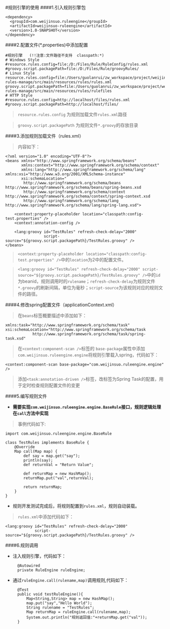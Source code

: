 #规则引擎的使用
####1.引入规则引擎包

    <dependency>
      <groupId>com.weijinsuo.ruleengine</groupId>
      <artifactId>weijinsuo-ruleengine</artifactId>
      <version>1.0-SNAPSHOT</version>
    </dependency>

####2.配置文件(*.properties)中添加配置
    
    #规则引擎   (!!注意:文件路径不支持  classpath:*)
    # Windows Style
    #resource.rules.config=file:/D:/Files/Rule/RuleConfig/rules.xml
    #groovy.script.packagePath=file:/D:/Files/Rule/groovyRules/
    # Linux Style
    resource.rules.config=file:/Users/guolanrui/zw_workspace/project/weijinsuo-rules-manage/src/main/resources/rules/rules.xml
    groovy.script.packagePath=file:/Users/guolanrui/zw_workspace/project/weijinsuo-rules-manage/src/main/resources/rules/rulefiles
    # HTTP Style
    #resource.rules.config=http://localhost/files/rules.xml
    #groovy.script.packagePath=http://localhost/files/

>`resource.rules.config` 为规则加载文件`rules.xml`路径

>`groovy.script.packagePath` 为规则文件`*.groovy`的存放目录

####3.添加规则加载文件（rules.xml）

>内容如下：

	<?xml version="1.0" encoding="UTF-8"?>
	<beans xmlns="http://www.springframework.org/schema/beans"
	       xmlns:context="http://www.springframework.org/schema/context"
	       xmlns:lang="http://www.springframework.org/schema/lang" xmlns:xsi="http://www.w3.org/2001/XMLSchema-instance"
	       xsi:schemaLocation="
			http://www.springframework.org/schema/beans http://www.springframework.org/schema/beans/spring-beans.xsd
			http://www.springframework.org/schema/context http://www.springframework.org/schema/context/spring-context.xsd
			http://www.springframework.org/schema/lang http://www.springframework.org/schema/lang/spring-lang.xsd">
	
	    <context:property-placeholder location="classpath:config-test.properties" />
	    <context:annotation-config />

	    <lang:groovy id="TestRules" refresh-check-delay="2000"
	                 script-source="${groovy.script.packagePath}/TestRules.groovy" />
	</beans>
	
>`<context:property-placeholder location="classpath:config-test.properties" />`中的`location`为2中的配置文件。

>`<lang:groovy id="TestRules" refresh-check-delay="2000"
                 script-source="${groovy.script.packagePath}/TestRules.groovy" />`中的`id`为beanid，规则调用时的`rulename`；`refresh-check-delay`为规则文件`*.groovy`的刷新间隔，单位为毫秒；`script-source`为该规则对应的规则文件的路径。
                 
####4.修改spring配置文件（applicationContext.xml）
>在`beans`标签概要描述中添加如下：

	xmlns:task="http://www.springframework.org/schema/task"
	xsi:schemaLocation="http://www.springframework.org/schema/task
                http://www.springframework.org/schema/task/spring-task.xsd"
                       
>在`<context:component-scan />`标签的 `base-package`属性中添加`com.weijinsuo.ruleengine.engine`将规则引擎载入spring，代码如下：

	<context:component-scan base-package="com.weijinsuo.ruleengine.engine" />


>添加`<task:annotation-driven />`标签，改标签为Spring Task的配置，用于定时检查规则配置文件的变更

####5.编写规则文件
-	**需要实现`com.weijinsuo.ruleengine.engine.BaseRule`接口，规则逻辑处理在`call`方法中实现**

>事例代码如下:

	import com.weijinsuo.ruleengine.engine.BaseRule
	
	class TestRules implements BaseRule {
	    @Override
	    Map call(Map map) {
	        def say = map.get("say");
	        println(say);
	        def returnVal = "Return Value";
	        
	        def returnMap = new HashMap();
	        returnMap.put("val",returnVal);
	
	        return returnMap;
	    }
	}
- 规则开发测试完成后，将规则配置到`rules.xml`，规则自动装载。

>`rules.xml`中添加代码如下：

    <lang:groovy id="TestRules" refresh-check-delay="2000"
                 script-source="${groovy.script.packagePath}/TestRules.groovy" />
                 
####6.规则调用
- 注入规则引擎，代码如下：

		@Autowired
		private RuleEngine ruleEngine;
- 通过`ruleEngine.call(rulename,map)`调用规则,代码如下：

	    @Test
	    public void testRuleEngine(){
	        Map<String,String> map = new HashMap();
	        map.put("say","Hello World");
	        String rulename = "TestRules";
	        Map returnMap = ruleEngine.call(rulename,map);
	        System.out.println("规则返回值:"+returnMap.get("val"));
	    }

